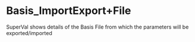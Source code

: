 # Basis\_ImportExport+File

SuperVal shows details of the Basis File from which the parameters will
be exported/imported
